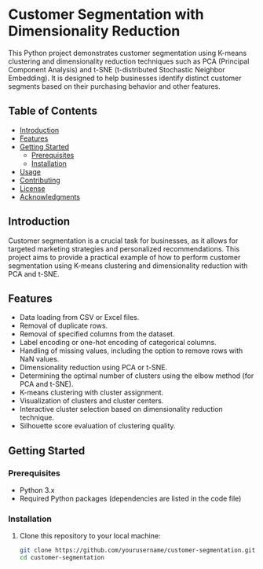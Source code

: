 # Customer Segmentation with Dimensionality Reduction

This Python project demonstrates customer segmentation using K-means clustering and dimensionality reduction techniques such as PCA (Principal Component Analysis) and t-SNE (t-distributed Stochastic Neighbor Embedding). It is designed to help businesses identify distinct customer segments based on their purchasing behavior and other features.

## Table of Contents

- [Introduction](#introduction)
- [Features](#features)
- [Getting Started](#getting-started)
  - [Prerequisites](#prerequisites)
  - [Installation](#installation)
- [Usage](#usage)
- [Contributing](#contributing)
- [License](#license)
- [Acknowledgments](#acknowledgments)

## Introduction

Customer segmentation is a crucial task for businesses, as it allows for targeted marketing strategies and personalized recommendations. This project aims to provide a practical example of how to perform customer segmentation using K-means clustering and dimensionality reduction with PCA and t-SNE.

## Features

- Data loading from CSV or Excel files.
- Removal of duplicate rows.
- Removal of specified columns from the dataset.
- Label encoding or one-hot encoding of categorical columns.
- Handling of missing values, including the option to remove rows with NaN values.
- Dimensionality reduction using PCA or t-SNE.
- Determining the optimal number of clusters using the elbow method (for PCA and t-SNE).
- K-means clustering with cluster assignment.
- Visualization of clusters and cluster centers.
- Interactive cluster selection based on dimensionality reduction technique.
- Silhouette score evaluation of clustering quality.

## Getting Started

### Prerequisites

- Python 3.x
- Required Python packages (dependencies are listed in the code file)

### Installation

1. Clone this repository to your local machine:

   ```bash
   git clone https://github.com/yourusername/customer-segmentation.git
   cd customer-segmentation
